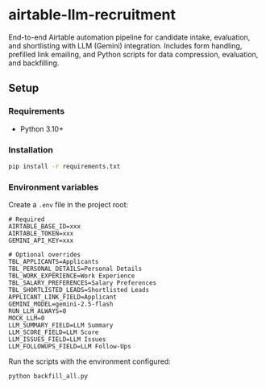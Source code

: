 # airtable-llm-recruitment
End-to-end Airtable automation pipeline for candidate intake, evaluation, and shortlisting with LLM (Gemini) integration. Includes form handling, prefilled link emailing, and Python scripts for data compression, evaluation, and backfilling.

## Setup

### Requirements

- Python 3.10+

### Installation

```bash
pip install -r requirements.txt
```

### Environment variables

Create a `.env` file in the project root:

```env
# Required
AIRTABLE_BASE_ID=xxx
AIRTABLE_TOKEN=xxx
GEMINI_API_KEY=xxx

# Optional overrides
TBL_APPLICANTS=Applicants
TBL_PERSONAL_DETAILS=Personal Details
TBL_WORK_EXPERIENCE=Work Experience
TBL_SALARY_PREFERENCES=Salary Preferences
TBL_SHORTLISTED_LEADS=Shortlisted Leads
APPLICANT_LINK_FIELD=Applicant
GEMINI_MODEL=gemini-2.5-flash
RUN_LLM_ALWAYS=0
MOCK_LLM=0
LLM_SUMMARY_FIELD=LLM Summary
LLM_SCORE_FIELD=LLM Score
LLM_ISSUES_FIELD=LLM Issues
LLM_FOLLOWUPS_FIELD=LLM Follow-Ups
```

Run the scripts with the environment configured:

```bash
python backfill_all.py
```

